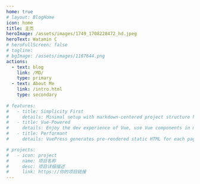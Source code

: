 ```yaml
---
home: true
# layout: BlogHome
icon: home
title: 主页
heroImage: /assets/images/1749_1708228472_hd.jpeg
heroText: Watamin C
# heroFullScreen: false
# tagline: 
# bgImage: /assets/images/1187644.png
actions:
  - text: blog
    link: /MD/
    type: primary
  - text: About Me
    link: /intro.html
    type: secondary
    
# features:
#   - title: Simplicity First
#     details: Minimal setup with markdown-centered project structure helps you focus on writing.
#   - title: Vue-Powered
#     details: Enjoy the dev experience of Vue, use Vue components in markdown, and develop custom themes with Vue.
#   - title: Performant
#     details: VuePress generates pre-rendered static HTML for each page, and runs as an SPA once a page is loaded.

# projects:
#   - icon: project
#     name: 项目名称
#     desc: 项目详细描述
#     link: https://你的项目链接
---
```


<style>
/* 垂直排列 */
.vp-hero-info{
  flex-direction: column;
}

/* 圆角展示 */
.vp-hero-image {
    border-radius: 70%;
}
</style>